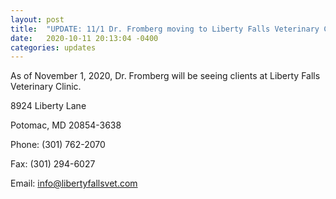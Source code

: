 ```yaml
---
layout: post
title:  "UPDATE: 11/1 Dr. Fromberg moving to Liberty Falls Veterinary Clinic"
date:   2020-10-11 20:13:04 -0400
categories: updates
---
```

As of November 1, 2020, Dr. Fromberg will be seeing clients at Liberty Falls Veterinary Clinic.

8924 Liberty Lane

Potomac, MD 20854-3638

Phone: (301) 762-2070

Fax: (301) 294-6027

Email: [info@libertyfallsvet.com](mailto:info@libertyfallsvet.com)
